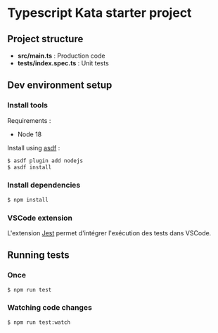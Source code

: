# Typescript Kata starter project

## Project structure

- **src/main.ts** : Production code
- **tests/index.spec.ts** : Unit tests

## Dev environment setup

### Install tools
Requirements : 
 - Node 18

Install using [asdf](https://asdf-vm.com/) : 
```sh
$ asdf plugin add nodejs
$ asdf install
```

### Install dependencies
```sh
$ npm install
```

### VSCode extension

L'extension [Jest](https://marketplace.visualstudio.com/items?itemName=Orta.vscode-jest) permet d'intégrer l'exécution des tests dans VSCode.

## Running tests
### Once
```sh
$ npm run test
```

### Watching code changes
```sh
$ npm run test:watch
```